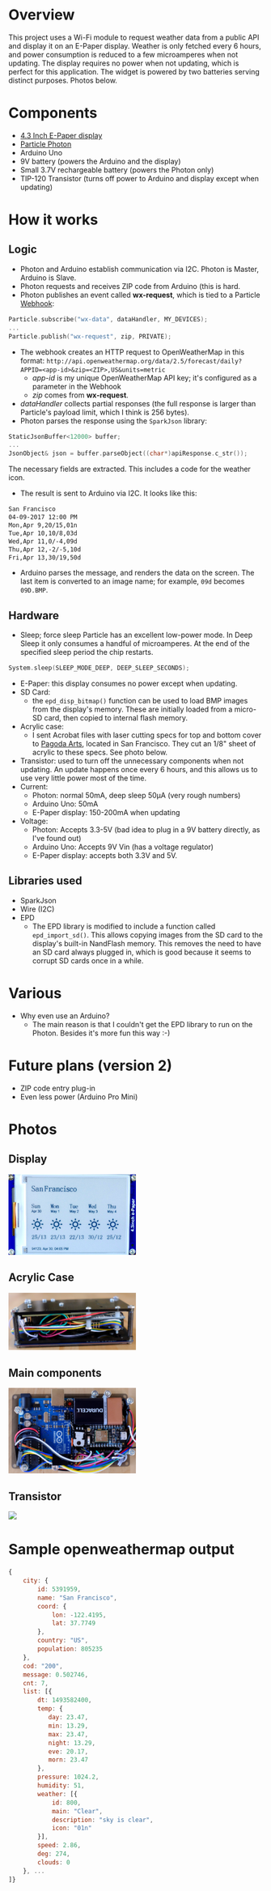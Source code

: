 # Overview

This project uses a Wi-Fi module to request weather data from a public API and display it on an E-Paper display. Weather is only fetched every 6 hours, and power consumption is reduced to a few microamperes when not updating. The display requires no power when not updating, which is perfect for this application. The widget is powered by two batteries serving distinct purposes. Photos below.

# Components

* [4.3 Inch E-Paper display](www.waveshare.com/wiki/4.3inch_e-Paper)
* [Particle Photon](https://store.particle.io/collections/photon)
* Arduino Uno
* 9V battery (powers the Arduino and the display)
* Small 3.7V rechargeable battery (powers the Photon only)
* TIP-120 Transistor (turns off power to Arduino and display except when updating)

# How it works
## Logic
* Photon and Arduino establish communication via I2C. Photon is Master, Arduino is Slave.
* Photon requests and receives ZIP code from Arduino (this is hard.
* Photon publishes an event called **wx-request**, which is tied to a Particle [Webhook](https://docs.particle.io/guide/tools-and-features/webhooks/):
```C
Particle.subscribe("wx-data", dataHandler, MY_DEVICES);
...
Particle.publish("wx-request", zip, PRIVATE);
```
* The webhook creates an HTTP request to OpenWeatherMap in this format:
```http://api.openweathermap.org/data/2.5/forecast/daily?APPID=<app-id>&zip=<ZIP>,US&units=metric```
  * *app-id* is my unique OpenWeatherMap API key; it's configured as a parameter in the Webhook
  * *zip* comes from **wx-request**.
* *dataHandler* collects partial responses (the full response is larger than Particle's payload limit, which I think is 256 bytes).
* Photon parses the response using the ```SparkJson``` library:
```C
StaticJsonBuffer<12000> buffer;
...
JsonObject& json = buffer.parseObject((char*)apiResponse.c_str());
```
The necessary fields are extracted. This includes a code for the weather icon.
* The result is sent to Arduino via I2C. It looks like this:
```
San Francisco
04-09-2017 12:00 PM
Mon,Apr 9,20/15,01n
Tue,Apr 10,10/8,03d
Wed,Apr 11,0/-4,09d
Thu,Apr 12,-2/-5,10d
Fri,Apr 13,30/19,50d
```
* Arduino parses the message, and renders the data on the screen. The last item is converted to an image name; for example, ```09d``` becomes ```09D.BMP```.
## Hardware

* Sleep; force sleep
Particle has an excellent low-power mode. In Deep Sleep it only consumes a handful of microamperes. At the end of the specified sleep period the chip restarts.
```C
System.sleep(SLEEP_MODE_DEEP, DEEP_SLEEP_SECONDS);
```
* E-Paper: this display consumes no power except when updating.
* SD Card: 
  * the `epd_disp_bitmap()` function can be used to load BMP images from the display's memory. These are initially loaded from a micro-SD card, then copied to internal flash memory.
* Acrylic case:
  * I sent Acrobat files with laser cutting specs for top and bottom cover to [Pagoda Arts](pagodaarts.com), located in San Francisco. They cut an 1/8" sheet of acrylic to these specs. See photo below.
* Transistor: used to turn off the unnecessary components when not updating. An update happens once every 6 hours, and this allows us to use very little power most of the time.
* Current:
  * Photon: normal 50mA, deep sleep 50µA (very rough numbers)
  * Arduino Uno: 50mA
  * E-Paper display: 150-200mA when updating
* Voltage:
  * Photon: Accepts 3.3-5V (bad idea to plug in a 9V battery directly, as I've found out)
  * Arduino Uno: Accepts 9V Vin (has a voltage regulator)
  * E-Paper display: accepts both 3.3V and 5V.

## Libraries used

* SparkJson
* Wire (I2C)
* EPD
  * The EPD library is modified to include a function called ```epd_import_sd()```. This allows copying images from the SD card to the display's built-in NandFlash memory. This removes the need to have an SD card always plugged in, which is good because it seems to corrupt SD cards once in a while.
  
# Various
* Why even use an Arduino?
  * The main reason is that I couldn't get the EPD library to run on the Photon. Besides it's more fun this way :-)

# Future plans (version 2)
* ZIP code entry plug-in
* Even less power (Arduino Pro Mini)

# Photos
## Display
<img src="/screenshots/display.jpg" width="50%">

## Acrylic Case
<img src="/screenshots/case.jpg" width="50%">

## Main components 
<img src="/screenshots/bottom.jpg" width="50%">

## Transistor
<img src="/screenshots/transistor.jpg" width="50%">
  
# Sample openweathermap output
```javascript
{
    city: {
        id: 5391959,
        name: "San Francisco",
        coord: {
            lon: -122.4195,
            lat: 37.7749
        },
        country: "US",
        population: 805235
    },
    cod: "200",
    message: 0.502746,
    cnt: 7,
    list: [{
        dt: 1493582400,
        temp: {
           day: 23.47,
           min: 13.29,
           max: 23.47,
           night: 13.29,
           eve: 20.17,
           morn: 23.47
        },
        pressure: 1024.2,
        humidity: 51,
        weather: [{
            id: 800,
            main: "Clear",
            description: "sky is clear",
            icon: "01n"
        }],
        speed: 2.86,
        deg: 274,
        clouds: 0
    }, ...
]}
```
